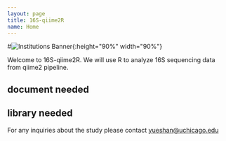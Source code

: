 ```yaml
---
layout: page
title: 16S-qiime2R
name: Home
---
```


#![Institutions Banner](assets/images/BannerLogo.png){:height="90%" width="90%"}

Welcome to 16S-qiime2R. We will use R to analyze 16S sequencing data from qiime2 pipeline. 

## document needed


## library needed


For any inquiries about the study please contact <yueshan@uchicago.edu>
